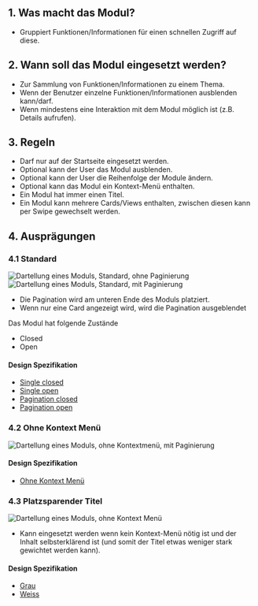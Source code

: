 ## 1. Was macht das Modul?
*   Gruppiert Funktionen/Informationen für einen schnellen Zugriff auf diese. 

## 2. Wann soll das Modul eingesetzt werden?
*   Zur Sammlung von Funktionen/Informationen zu einem Thema.
*   Wenn der Benutzer einzelne Funktionen/Informationen ausblenden kann/darf.
*   Wenn mindestens eine Interaktion mit dem Modul möglich ist (z.B. Details aufrufen).

## 3. Regeln
*   Darf nur auf der Startseite eingesetzt werden.
*   Optional kann der User das Modul ausblenden.
*   Optional kann der User die Reihenfolge der Module ändern.
*   Optional kann das Modul ein Kontext-Menü enthalten.
*   Ein Modul hat immer einen Titel.
*   Ein Modul kann mehrere Cards/Views enthalten, zwischen diesen kann per Swipe gewechselt werden.

## 4. Ausprägungen
### 4.1 Standard
![Dartellung eines Moduls, Standard, ohne Paginierung](https://raw.githubusercontent.com/sbb-design-systems/design-system-mobile-documentation/master/documentation/modules/modul/images/MM18_Single.png 'class: image')
![Dartellung eines Moduls, Standard, mit Paginierung](https://raw.githubusercontent.com/sbb-design-systems/design-system-mobile-documentation/master/documentation/modules/modul/images/MM18_Pagination.png 'class: image')
* Die Pagination wird am unteren Ende des Moduls platziert.
* Wenn nur eine Card angezeigt wird, wird die Pagination ausgeblendet

Das Modul hat folgende Zustände
* Closed
* Open

#### Design Spezifikation
*   [Single closed](https://sbb.invisionapp.com/d/main#/console/14051805/322943594/inspect)
*   [Single open](https://sbb.invisionapp.com/d/main#/console/14051805/322943595/inspect)
*   [Pagination closed](https://sbb.invisionapp.com/d/main#/console/14051805/322943594/inspect)
*   [Pagination open](https://sbb.invisionapp.com/d/main#/console/14051805/322943595/inspect)

### 4.2 Ohne Kontext Menü
![Dartellung eines Moduls, ohne Kontextmenü, mit Paginierung](https://raw.githubusercontent.com/sbb-design-systems/design-system-mobile-documentation/master/documentation/modules/modul/images/MM18_ohne_Header.png 'class: image')

#### Design Spezifikation
*   [Ohne Kontext Menü](https://sbb.invisionapp.com/d/main#/console/14051805/322943593/inspect)

### 4.3 Platzsparender Titel
![Dartellung eines Moduls, ohne Kontext Menü](https://raw.githubusercontent.com/sbb-design-systems/design-system-mobile-documentation/master/documentation/modules/modul/images/MM18_Platzsparender_Titel.png 'class: image')

* Kann eingesetzt werden wenn kein Kontext-Menü nötig ist und der Inhalt selbsterklärend ist (und somit der Titel etwas weniger stark gewichtet werden kann).

#### Design Spezifikation
*   [Grau](https://sbb.invisionapp.com/d/main#/console/14051805/322943594/inspect)
*   [Weiss](https://sbb.invisionapp.com/d/main#/console/14051805/322943595/inspect)




